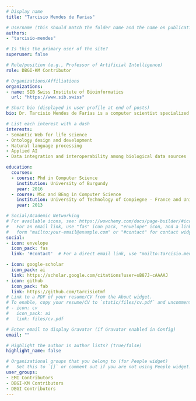```yaml
---
# Display name
title: "Tarcisio Mendes de Farias"

# Username (this should match the folder name and the name on publications)
authors:
- "tarcisio-mendes"

# Is this the primary user of the site?
superuser: false

# Role/position (e.g., Professor of Artificial Intelligence)
role: DBGI-KM Contributor

# Organizations/Affiliations
organizations:
- name: SIB Swiss Institute of Bioinformatics
  url: "https://www.sib.swiss"

# Short bio (displayed in user profile at end of posts)
bio: Dr. Tarcisio Mendes de Farias is a computer scientist specialized in data and knowledge management, working as a computational biologist at the SIB Swiss Institute of Bioinformatics. He is also the IT chair of the International Society for Biocuration. A full list of his scientific publications is available at https://purl.org/tarcisio/scholar.

# List each interest with a dash
interests:
- Semantic Web for life science
- Ontology design and development
- Natural language processing
- Applied AI
- Data integration and interoperability among biological data sources

education:
  courses:
  - course: Phd in Computer Science
    institution: University of Burgundy
    year: 2016
  - course: MSc and BEng in Computer Science
    institution: University of Technology of Compiegne - France and University of Pernambuco - Brazil 
    year: 2013

# Social/Academic Networking
# For available icons, see: https://wowchemy.com/docs/page-builder/#icons
#   For an email link, use "fas" icon pack, "envelope" icon, and a link in the
#   form "mailto:your-email@example.com" or "#contact" for contact widget.
social:
- icon: envelope
  icon_pack: fas
  link: '#contact'  # For a direct email link, use "mailto:tarcisio.mendes@sib.swiss".

- icon: google-scholar
  icon_pack: ai
  link: https://scholar.google.com/citations?user=sB87J-cAAAAJ
- icon: github
  icon_pack: fab
  link: https://github.com/tarcisiotmf
# Link to a PDF of your resume/CV from the About widget.
# To enable, copy your resume/CV to `static/files/cv.pdf` and uncomment the lines below.
# - icon: cv
#   icon_pack: ai
#   link: files/cv.pdf

# Enter email to display Gravatar (if Gravatar enabled in Config)
email: ""

# Highlight the author in author lists? (true/false)
highlight_name: false

# Organizational groups that you belong to (for People widget)
#   Set this to `[]` or comment out if you are not using People widget.
user_groups:
- EMI Contributors
- DBGI-KM Contributors
- DBGI Contributors
---
```

